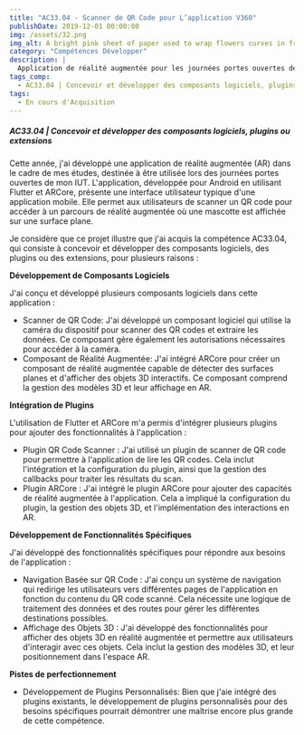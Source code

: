 ```yaml
---
title: "AC33.04 - Scanner de QR Code pour L’application V360"
publishDate: 2019-12-01 00:00:00
img: /assets/32.png
img_alt: A bright pink sheet of paper used to wrap flowers curves in front of rich blue background
category: "Compétences Développer"
description: |
  Application de réalité augmentée pour les journées portes ouvertes de mon IUT. L'application permet aux utilisateurs de scanner un QR code pour accéder à un parcours de réalité augmentée où une mascotte est affichée sur une surface plane.
tags_comp: 
  - AC33.04 | Concevoir et développer des composants logiciels, plugins ou extensions
tags:
  - En cours d'Acquisition
---
```

<h5>AC33.04 | Concevoir et développer des composants logiciels, plugins ou extensions</h5>

Cette année, j'ai développé une application de réalité augmentée (AR) dans le cadre de mes études, destinée à être utilisée lors des journées portes ouvertes de mon IUT. L'application, développée pour Android en utilisant Flutter et ARCore, présente une interface utilisateur typique d'une application mobile. Elle permet aux utilisateurs de scanner un QR code pour accéder à un parcours de réalité augmentée où une mascotte est affichée sur une surface plane.

Je considère que ce projet illustre que j'ai acquis la compétence AC33.04, qui consiste à concevoir et développer des composants logiciels, des plugins ou des extensions, pour plusieurs raisons :

**Développement de Composants Logiciels**

J'ai conçu et développé plusieurs composants logiciels dans cette application :

- Scanner de QR Code: J'ai développé un composant logiciel qui utilise la caméra du dispositif pour scanner des QR codes et extraire les données. Ce composant gère également les autorisations nécessaires pour accéder à la caméra.
- Composant de Réalité Augmentée: J'ai intégré ARCore pour créer un composant de réalité augmentée capable de détecter des surfaces planes et d'afficher des objets 3D interactifs. Ce composant comprend la gestion des modèles 3D et leur affichage en AR.

**Intégration de Plugins**

L'utilisation de Flutter et ARCore m'a permis d'intégrer plusieurs plugins pour ajouter des fonctionnalités à l'application :

- Plugin QR Code Scanner : J'ai utilisé un plugin de scanner de QR code pour permettre à l'application de lire les QR codes. Cela inclut l'intégration et la configuration du plugin, ainsi que la gestion des callbacks pour traiter les résultats du scan.
- Plugin ARCore : J'ai intégré le plugin ARCore pour ajouter des capacités de réalité augmentée à l'application. Cela a impliqué la configuration du plugin, la gestion des objets 3D, et l'implémentation des interactions en AR.

**Développement de Fonctionnalités Spécifiques**

J'ai développé des fonctionnalités spécifiques pour répondre aux besoins de l'application :

- Navigation Basée sur QR Code : J'ai conçu un système de navigation qui redirige les utilisateurs vers différentes pages de l'application en fonction du contenu du QR code scanné. Cela nécessite une logique de traitement des données et des routes pour gérer les différentes destinations possibles.
- Affichage des Objets 3D : J'ai développé des fonctionnalités pour afficher des objets 3D en réalité augmentée et permettre aux utilisateurs d'interagir avec ces objets. Cela inclut la gestion des modèles 3D, et leur positionnement dans l'espace AR.

**Pistes de perfectionnement**

- Développement de Plugins Personnalisés: Bien que j'aie intégré des plugins existants, le développement de plugins personnalisés pour des besoins spécifiques pourrait démontrer une maîtrise encore plus grande de cette compétence.


